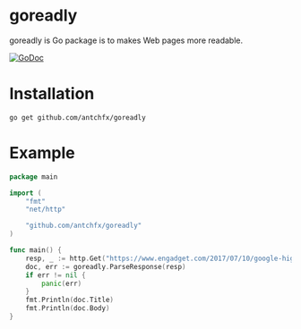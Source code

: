 goreadly
===
goreadly is Go package is to makes Web pages more readable.

[![GoDoc](https://godoc.org/github.com/antchfx/goreadly?status.svg)](https://godoc.org/github.com/antchfx/goreadly)

Installation
===
    go get github.com/antchfx/goreadly

Example
===
```go
package main

import (
	"fmt"
	"net/http"

	"github.com/antchfx/goreadly"
)

func main() {
	resp, _ := http.Get("https://www.engadget.com/2017/07/10/google-highlights-pirate-sites/")
	doc, err := goreadly.ParseResponse(resp)
	if err != nil {
		panic(err)
	}
	fmt.Println(doc.Title)
	fmt.Println(doc.Body)
}
```